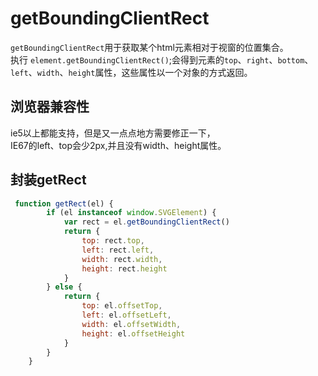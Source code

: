 # getBoundingClientRect   

`getBoundingClientRect`用于获取某个html元素相对于视窗的位置集合。  
执行 `element.getBoundingClientRect()`;会得到元素的`top`、`right`、`bottom`、`left`、`width`、`height`属性，这些属性以一个对象的方式返回。  

## 浏览器兼容性  
ie5以上都能支持，但是又一点点地方需要修正一下，     
IE67的left、top会少2px,并且没有width、height属性。

## 封装getRect   
```javascript
 function getRect(el) {
        if (el instanceof window.SVGElement) {
            var rect = el.getBoundingClientRect()
            return {
                top: rect.top,
                left: rect.left,
                width: rect.width,
                height: rect.height
            }
        } else {
            return {
                top: el.offsetTop,
                left: el.offsetLeft,
                width: el.offsetWidth,
                height: el.offsetHeight
            }
        }
    }
```    